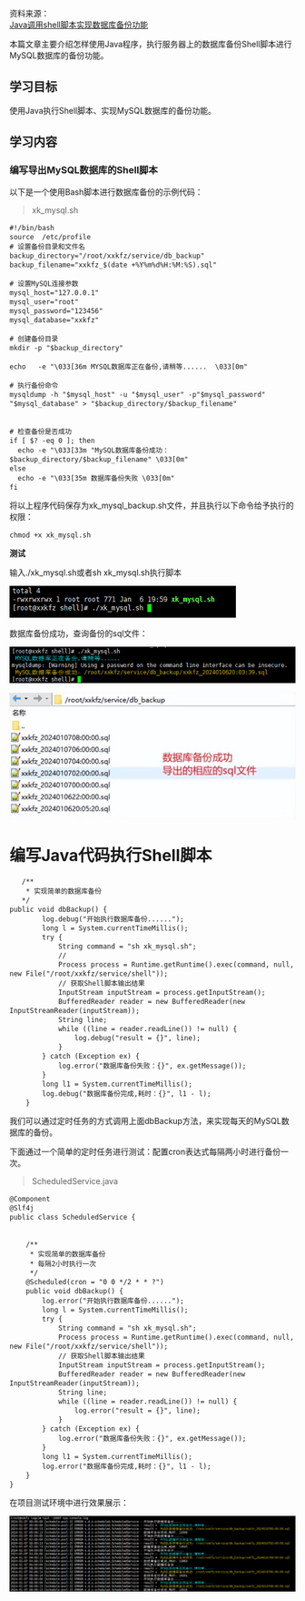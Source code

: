 资料来源：<br/>
[Java调用shell脚本实现数据库备份功能](https://www.toutiao.com/article/7321210262080979482/?app=news_article&timestamp=1704617378&use_new_style=1&req_id=20240107164938272CC20262D2A16836F5&group_id=7321210262080979482&wxshare_count=1&tt_from=weixin&utm_source=weixin&utm_medium=toutiao_android&utm_campaign=client_share&share_token=e72121bb-e426-4d51-babf-28b851d51b74&source=m_redirect)

本篇文章主要介绍怎样使用Java程序，执行服务器上的数据库备份Shell脚本进行MySQL数据库的备份功能。

## 学习目标

使用Java执行Shell脚本、实现MySQL数据库的备份功能。

## 学习内容

### 编写导出MySQL数据库的Shell脚本

以下是一个使用Bash脚本进行数据库备份的示例代码：

> xk_mysql.sh

```
#!/bin/bash
source  /etc/profile
# 设置备份目录和文件名
backup_directory="/root/xxkfz/service/db_backup"
backup_filename="xxkfz_$(date +%Y%m%d%H:%M:%S).sql"

# 设置MySQL连接参数
mysql_host="127.0.0.1"
mysql_user="root"
mysql_password="123456"
mysql_database="xxkfz"

# 创建备份目录
mkdir -p "$backup_directory"

echo   -e "\033[36m MYSQL数据库正在备份,请稍等......  \033[0m"

# 执行备份命令
mysqldump -h "$mysql_host" -u "$mysql_user" -p"$mysql_password" "$mysql_database" > "$backup_directory/$backup_filename"


# 检查备份是否成功
if [ $? -eq 0 ]; then
  echo -e "\033[33m "MySQL数据库备份成功：$backup_directory/$backup_filename" \033[0m"
else
  echo -e "\033[35m 数据库备份失败 \033[0m"
fi
```

将以上程序代码保存为xk_mysql_backup.sh文件，并且执行以下命令给予执行的权限：

```
chmod +x xk_mysql.sh
```

**测试**

输入./xk_mysql.sh或者sh xk_mysql.sh执行脚本



![img](img/7435272157af4872a0f78b6a579127dc~noop.image)





数据库备份成功，查询备份的sql文件：

![img](img/3ad104b39ca84ab990e8fb0a13de9b39~noop.image)





![img](img/20d393643b0b47ff951b14e21dcbe17d~noop.image)





# 编写Java代码执行Shell脚本

```
   /**
    * 实现简单的数据库备份
   */
public void dbBackup() {
        log.debug("开始执行数据库备份......");
        long l = System.currentTimeMillis();
        try {
            String command = "sh xk_mysql.sh";
            // 
            Process process = Runtime.getRuntime().exec(command, null, new File("/root/xxkfz/service/shell"));
            // 获取Shell脚本输出结果
            InputStream inputStream = process.getInputStream();
            BufferedReader reader = new BufferedReader(new InputStreamReader(inputStream));
            String line;
            while ((line = reader.readLine()) != null) {
                log.debug("result = {}", line);
            }
        } catch (Exception ex) {
            log.error("数据库备份失败：{}", ex.getMessage());
        }
        long l1 = System.currentTimeMillis();
        log.debug("数据库备份完成,耗时：{}", l1 - l);
    }
```

我们可以通过定时任务的方式调用上面dbBackup方法，来实现每天的MySQL数据库的备份。

下面通过一个简单的定时任务进行测试：配置cron表达式每隔两小时进行备份一次。

> ScheduledService.java

```
@Component
@Slf4j
public class ScheduledService {


    /**
     * 实现简单的数据库备份
     * 每隔2小时执行一次
     */
    @Scheduled(cron = "0 0 */2 * * ?")
    public void dbBackup() {
        log.error("开始执行数据库备份......");
        long l = System.currentTimeMillis();
        try {
            String command = "sh xk_mysql.sh";
            Process process = Runtime.getRuntime().exec(command, null, new File("/root/xxkfz/service/shell"));
            // 获取Shell脚本输出结果
            InputStream inputStream = process.getInputStream();
            BufferedReader reader = new BufferedReader(new InputStreamReader(inputStream));
            String line;
            while ((line = reader.readLine()) != null) {
                log.error("result = {}", line);
            }
        } catch (Exception ex) {
            log.error("数据库备份失败：{}", ex.getMessage());
        }
        long l1 = System.currentTimeMillis();
        log.error("数据库备份完成,耗时：{}", l1 - l);
    }
}
```

在项目测试环境中进行效果展示：

![img](img/478d14591519452db55ffc7d029ad993~noop.image)